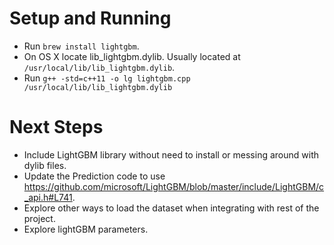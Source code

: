 # Setup and Running

* Run `brew install lightgbm`.
* On OS X locate lib_lightgbm.dylib. Usually located at `/usr/local/lib/lib_lightgbm.dylib`.
* Run `g++ -std=c++11 -o lg lightgbm.cpp /usr/local/lib/lib_lightgbm.dylib`

# Next Steps

* Include LightGBM library without need to install or messing around with dylib files.
* Update the Prediction code to use https://github.com/microsoft/LightGBM/blob/master/include/LightGBM/c_api.h#L741.
* Explore other ways to load the dataset when integrating with rest of the project.
* Explore lightGBM parameters.
